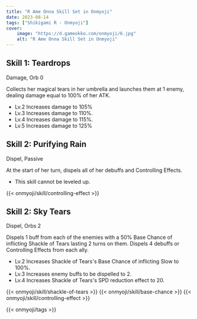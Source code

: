 ```yaml
---
title: "R Ame Onna Skill Set in Onmyoji"
date: 2023-08-14   
tags: ["Shikigami R - Onmyoji"]
cover:
    image: "https://d.gameokko.com/onmyoji/6.jpg" 
    alt: "R Ame Onna Skill Set in Onmyoji"  
---
```


## Skill 1: Teardrops
Damage, Orb 0

Collects her magical tears in her umbrella and launches them at 1 enemy, dealing damage equal to 100% of her ATK.

- Lv.2 Increases damage to 105%
- Lv.3 Increases damage to 110%.
- Lv.4 Increases damage to 115%.
- Lv.5 Increases damage to 125%

## Skill 2: Purifying Rain
Dispel, Passive

At the start of her turn, dispels all of her debuffs and Controlling Effects.

- This skill cannot be leveled up.

{{< onmyoji/skill/controlling-effect >}}

## Skill 2: Sky Tears
Dispel,  Orbs 2 

Dispels 1 buff from each of the enemies with a 50% Base Chance of inflicting Shackle of Tears lasting 2 turns on them. Dispels 4 debuffs or Controlling Effects from each ally.

- Lv.2 Increases Shackle of Tears's Base Chance of inflicting Slow to 100%.
- Lv.3 Increases enemy buffs to be dispelled to 2.
- Lv.4 Increases Shackle of Tears's SPD reduction effect to 20.

{{< onmyoji/skill/shackle-of-tears >}}
{{< onmyoji/skill/base-chance >}}
{{< onmyoji/skill/controlling-effect >}}
  
{{< onmyoji/tags >}}